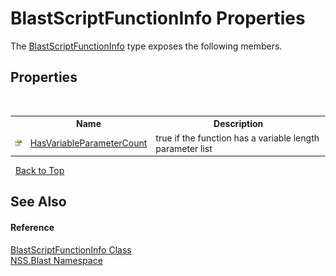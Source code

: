 # BlastScriptFunctionInfo Properties
 

The <a href="35bc9cb6-da4c-534d-4c2a-2a3eef40d203.md">BlastScriptFunctionInfo</a> type exposes the following members.


## Properties
&nbsp;<table><tr><th></th><th>Name</th><th>Description</th></tr><tr><td>![Public property](media/pubproperty.gif "Public property")</td><td><a href="13743af0-18d0-34a2-d4dd-f20c1fee58f7.md">HasVariableParameterCount</a></td><td>
true if the function has a variable length parameter list</td></tr></table>&nbsp;
<a href="#blastscriptfunctioninfo-properties">Back to Top</a>

## See Also


#### Reference
<a href="35bc9cb6-da4c-534d-4c2a-2a3eef40d203.md">BlastScriptFunctionInfo Class</a><br /><a href="88b55311-4a89-0894-e27a-e157e443c7f7.md">NSS.Blast Namespace</a><br />